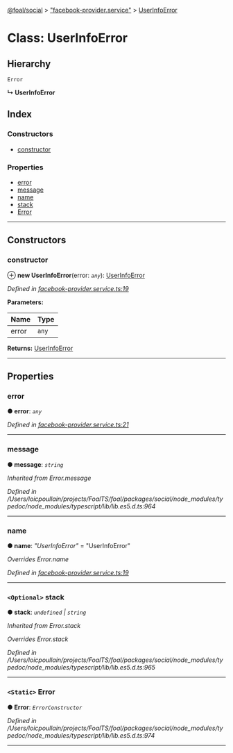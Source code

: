 [@foal/social](../README.md) > ["facebook-provider.service"](../modules/_facebook_provider_service_.md) > [UserInfoError](../classes/_facebook_provider_service_.userinfoerror.md)

# Class: UserInfoError

## Hierarchy

 `Error`

**↳ UserInfoError**

## Index

### Constructors

* [constructor](_facebook_provider_service_.userinfoerror.md#constructor)

### Properties

* [error](_facebook_provider_service_.userinfoerror.md#error)
* [message](_facebook_provider_service_.userinfoerror.md#message)
* [name](_facebook_provider_service_.userinfoerror.md#name)
* [stack](_facebook_provider_service_.userinfoerror.md#stack)
* [Error](_facebook_provider_service_.userinfoerror.md#error-1)

---

## Constructors

<a id="constructor"></a>

###  constructor

⊕ **new UserInfoError**(error: *`any`*): [UserInfoError](_facebook_provider_service_.userinfoerror.md)

*Defined in [facebook-provider.service.ts:19](https://github.com/FoalTS/foal/blob/145b6b04/packages/social/src/facebook-provider.service.ts#L19)*

**Parameters:**

| Name | Type |
| ------ | ------ |
| error | `any` |

**Returns:** [UserInfoError](_facebook_provider_service_.userinfoerror.md)

___

## Properties

<a id="error"></a>

###  error

**● error**: *`any`*

*Defined in [facebook-provider.service.ts:21](https://github.com/FoalTS/foal/blob/145b6b04/packages/social/src/facebook-provider.service.ts#L21)*

___
<a id="message"></a>

###  message

**● message**: *`string`*

*Inherited from Error.message*

*Defined in /Users/loicpoullain/projects/FoalTS/foal/packages/social/node_modules/typedoc/node_modules/typescript/lib/lib.es5.d.ts:964*

___
<a id="name"></a>

###  name

**● name**: *"UserInfoError"* = "UserInfoError"

*Overrides Error.name*

*Defined in [facebook-provider.service.ts:19](https://github.com/FoalTS/foal/blob/145b6b04/packages/social/src/facebook-provider.service.ts#L19)*

___
<a id="stack"></a>

### `<Optional>` stack

**● stack**: *`undefined` \| `string`*

*Inherited from Error.stack*

*Overrides Error.stack*

*Defined in /Users/loicpoullain/projects/FoalTS/foal/packages/social/node_modules/typedoc/node_modules/typescript/lib/lib.es5.d.ts:965*

___
<a id="error-1"></a>

### `<Static>` Error

**● Error**: *`ErrorConstructor`*

*Defined in /Users/loicpoullain/projects/FoalTS/foal/packages/social/node_modules/typedoc/node_modules/typescript/lib/lib.es5.d.ts:974*

___


